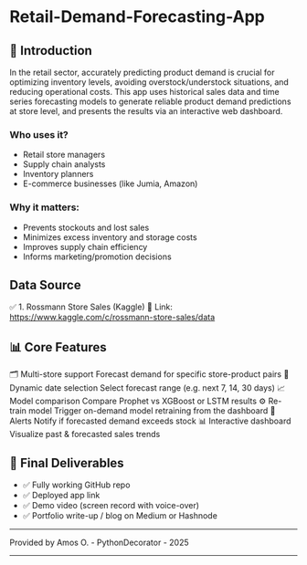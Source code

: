 # Retail-Demand-Forecasting-App

## 📘 Introduction
In the retail sector, accurately predicting product demand is crucial for optimizing inventory levels, avoiding overstock/understock situations, and reducing operational costs. This app uses historical sales data and time series forecasting models to generate reliable product demand predictions at store level, and presents the results via an interactive web dashboard.

### Who uses it?
- Retail store managers
- Supply chain analysts
- Inventory planners
- E-commerce businesses (like Jumia, Amazon)

### Why it matters:
- Prevents stockouts and lost sales
- Minimizes excess inventory and storage costs
- Improves supply chain efficiency
- Informs marketing/promotion decisions

## Data Source
✅ 1. Rossmann Store Sales (Kaggle)
🔗 Link: https://www.kaggle.com/c/rossmann-store-sales/data

## 📊 Core Features
🗂️ Multi-store support	Forecast demand for specific store-product pairs
📆 Dynamic date selection	Select forecast range (e.g. next 7, 14, 30 days)
📈 Model comparison	Compare Prophet vs XGBoost or LSTM results
⚙️ Re-train model	Trigger on-demand model retraining from the dashboard
📩 Alerts	Notify if forecasted demand exceeds stock
📊 Interactive dashboard	Visualize past & forecasted sales trends

## 🧾 Final Deliverables
- ✅ Fully working GitHub repo
- ✅ Deployed app link
- ✅ Demo video (screen record with voice-over)
- ✅ Portfolio write-up / blog on Medium or Hashnode

---

Provided by Amos O. - PythonDecorator - 2025

---
